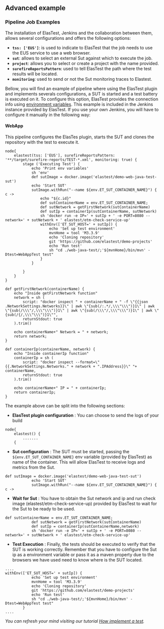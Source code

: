 <div class="range range-xs-left">
<div class="cell-xs-10 cell-lg-6 text-md-left inset-md-right-80 cell-lg-push-1 offset-top-50 offset-lg-top-0">
<h2 id="content" class="h1">Advanced example</h2>
</div>
</div>

<h3 class="holder-subtitle link-top">Pipeline Job Examples</h3>

The installation of ElasTest, Jenkins and the collaboration between them, allows several configurations and offers the following options:


- **`tss: ['EUS']`**: is used to indicate to ElasTest that the job needs to use the EUS service to use a web browser.
- **`sut`**: allows to select an external Sut against which to execute the job.
- **`project`**: allows you to select or create a project with the name provided.
- **`surefireReportsPattern`**: used to tell ElasTest the path where the test results will be located.
- **`monitoring`**: used to send or not the Sut monitoring traces to Elastest.


Bellow, you will find an example of pipeline where using the ElasTest plugin and implements severals configurations, a SUT is started and a test battery is executed on it.
To configure this option, ElasTest provides the connection info using [environment variables](/testing/environment-variables). This example is included in the Jenkins instance provided by ElasTest. If you use your own Jenkins, you will have to configure it manually in the following way:

<h4 class="small-subtitle">WebApp</h4>

This pipeline configures the ElasTes plugin, starts the SUT and clones the repository with the test to execute it.

```
node{
    elastest(tss: ['EUS'], surefireReportsPattern: '**/target/surefire-reports/TEST-*.xml', monitoring: true) {
        stage ('Executing Test') {
            echo 'Print env variables'
            sh 'env'
            def sutImage = docker.image('elastest/demo-web-java-test-sut')
            echo 'Start SUT'
            sutImage.withRun("--name ${env.ET_SUT_CONTAINER_NAME}") { c ->
                echo "${c.id}"
                def sutContainerName = env.ET_SUT_CONTAINER_NAME;
                def sutNetwork = getFirstNetwork(sutContainerName)
                def sutIp = containerIp(sutContainerName, sutNetwork)
                sh 'docker run -e IP=' + sutIp + ' -e PORT=8080 --network=' + sutNetwork + ' elastest/etm-check-service-up'
                withEnv(['ET_SUT_HOST=' + sutIp]) {
                    echo 'Set up test environment'
                    mvnHome = tool 'M3.3.9'
                    echo 'Cloning repository'
                    git 'https://github.com/elastest/demo-projects'
                    echo 'Run test'
                    sh "cd ./web-java-test/;'${mvnHome}/bin/mvn' -Dtest=WebAppTest test"
                }
            }
            
        }        
    }
}

def getFirstNetwork(containerName) {
    echo "Inside getFirstNetwork function"
    network = sh (
        script: "docker inspect " + containerName + " -f \"{{json .NetworkSettings.Networks}}\" | awk \"{sub(/:.*/,\\\"\\\")}1\" | awk \"{sub(/\\\"/,\\\"\\\")}1\" | awk \"{sub(/\\\"/,\\\"\\\")}1\" | awk \"{sub(/{/,\\\"\\\")}1\"",
        returnStdout: true
    ).trim()
    
    echo containerName+" Network = " + network;
    return network;
}

def containerIp(containerName, network) {
    echo "Inside containerIp function"
    containerIp = sh (
        script: "docker inspect --format=\"{{.NetworkSettings.Networks." + network + ".IPAddress}}\" "+ containerName,
        returnStdout: true
    ).trim()
    
    echo containerName+" IP = " + containerIp;
    return containerIp;
}
```

The example above can be split into the following sections:

*   **ElasTest plugin configuration** : You can choose to send the logs of your build

<p></p>

```
node{
    elastest() {
        .......
    {
```
<p></p>

*   **Sut configuration** : The SUT must be started, passing the `${env.ET_SUT_CONTAINER_NAME}` env variable (provided by ElasTest) as name of the container. This will allow ElasTest to receive logs and metrics from the Sut.
<p></p>

```
def sutImage = docker.image('elastest/demo-web-java-test-sut')
            echo 'Start SUT'
            sutImage.withRun("--name ${env.ET_SUT_CONTAINER_NAME}") { c ->
```
<p></p>

*   **Wait for Sut** : You have to obtain the Sut network and ip and run check image (elastest/etm-check-service-up) provided by ElasTest to wait for the Sut to be ready to be used.
<p></p>

```
def sutContainerName = env.ET_SUT_CONTAINER_NAME;
            def sutNetwork = getFirstNetwork(sutContainerName)
            def sutIp = containerIp(sutContainerName,network)
            sh 'docker run -e IP=' + sutIp + ' -e PORT=8080 --network=' + sutNetwork + ' elastest/etm-check-service-up'
```
<p></p>

*   **Test Execution** : Finally, the tests should be executed to verify that the SUT is working correctly. Remember that you have to configure the Sut ip as a environment variable or pass it as a maven property due to the browsers we have used need to know where is the SUT located.

<p></p>

```
....
withEnv(['ET_SUT_HOST=' + sutIp]) {
            echo 'Set up test environment'
            mvnHome = tool 'M3.3.9'
            echo 'Cloning repository'
            git 'https://github.com/elastest/demo-projects'
            echo 'Run test'
            sh "cd ./web-java-test/;'${mvnHome}/bin/mvn' -Dtest=WebAppTest test"
        }
....
```

<div class="range range-xs-center warning-range">
  <div class="cell-xs-4 cell-lg-1 cell-lg-push-1" style="text-align: center;"><span class="icon mdi mdi-information-outline warning-span"></span></div>
  <div class="cell-xs-8 cell-lg-11 cell-lg-push-11 warning-text"><p><i>You can refresh your mind visiting our tutorial <a href="/docs/testing/e2e-rest">How implement a test</a>.</i></p></div>
</div>

<script src="//code.jquery.com/jquery-3.2.1.min.js"></script>
<link rel="stylesheet" href="https://cdnjs.cloudflare.com/ajax/libs/fancybox/3.2.5/jquery.fancybox.min.css" />
<script src="https://cdnjs.cloudflare.com/ajax/libs/fancybox/3.2.5/jquery.fancybox.min.js"></script>

<script>
var galleries = $('div.docs-gallery');
for (var i = 1; i <= galleries.length; i++) {
    $().fancybox({
    selector : '[data-fancybox="gallery-' + i + '"]',
    infobar : true,
    arrows : false,
    loop: false,
    protect: true,
    transitionEffect: 'slide',
    buttons : [
        'close'
    ],
    clickOutside : 'close',
    clickSlide   : 'close',
  });
}
</script>
